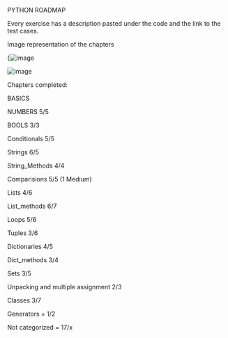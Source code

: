 PYTHON ROADMAP

Every exercise has a description pasted under the code and the link to the test cases.

Image representation of the chapters 

(![image](https://github.com/mykasero/excercism_practice/assets/58263528/0fafa47e-d4f9-412a-a5df-bd9c628f074e)

![image](https://github.com/mykasero/excercism_practice/assets/58263528/705ef47f-2093-4b8b-b39f-8ded8abdd800)

Chapters completed:

BASICS

NUMBERS 5/5

BOOLS 3/3

Conditionals 5/5

Strings 6/5

String_Methods 4/4

Comparisions 5/5  (1 Medium)

Lists 4/6

List_methods 6/7

Loops 5/6 

Tuples 3/6

Dictionaries 4/5

Dict_methods 3/4

Sets 3/5

Unpacking and multiple assignment 2/3

Classes 3/7

Generators = 1/2

Not categorized = 17/x
